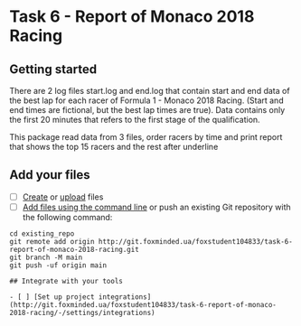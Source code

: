 # Task 6 - Report of Monaco 2018 Racing



## Getting started
There are 2 log files start.log and end.log that contain start and end data of the best lap for each racer of Formula 1 - Monaco 2018 Racing. (Start and end times are fictional, but the best lap times are true). Data contains only the first 20 minutes that refers to the first stage of the qualification.


This package read data from 3 files, order racers by time and print report that shows the top 15 racers and the rest after underline

## Add your files

- [ ] [Create](https://docs.gitlab.com/ee/user/project/repository/web_editor.html#create-a-file) or [upload](https://docs.gitlab.com/ee/user/project/repository/web_editor.html#upload-a-file) files
- [ ] [Add files using the command line](https://docs.gitlab.com/ee/gitlab-basics/add-file.html#add-a-file-using-the-command-line) or push an existing Git repository with the following command:

```
cd existing_repo
git remote add origin http://git.foxminded.ua/foxstudent104833/task-6-report-of-monaco-2018-racing.git
git branch -M main
git push -uf origin main

## Integrate with your tools

- [ ] [Set up project integrations](http://git.foxminded.ua/foxstudent104833/task-6-report-of-monaco-2018-racing/-/settings/integrations)


